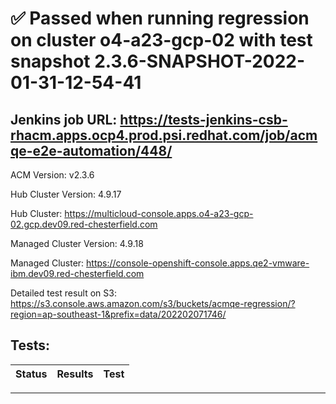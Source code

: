 # :white_check_mark: Passed when running regression on cluster o4-a23-gcp-02 with test snapshot 2.3.6-SNAPSHOT-2022-01-31-12-54-41 

## Jenkins job URL: https://tests-jenkins-csb-rhacm.apps.ocp4.prod.psi.redhat.com/job/acmqe-e2e-automation/448/


ACM Version: v2.3.6

Hub Cluster Version: 4.9.17

Hub Cluster: https://multicloud-console.apps.o4-a23-gcp-02.gcp.dev09.red-chesterfield.com

Managed Cluster Version: 4.9.18

Managed Cluster: https://console-openshift-console.apps.qe2-vmware-ibm.dev09.red-chesterfield.com

Detailed test result on S3: https://s3.console.aws.amazon.com/s3/buckets/acmqe-regression/?region=ap-southeast-1&prefix=data/202202071746/

## Tests:

|Status|Results|Test|
|---|---|---|


---

